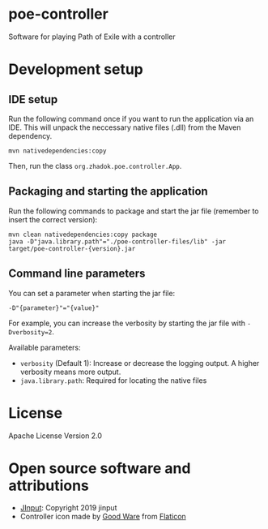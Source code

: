 # poe-controller
Software for playing Path of Exile with a controller








# Development setup
## IDE setup
Run the following command once if you want to run the application via an IDE. This will unpack the neccessary native files (.dll) from the Maven dependency.  
```
mvn nativedependencies:copy
```
Then, run the class `org.zhadok.poe.controller.App`.


## Packaging and starting the application
Run the following commands to package and start the jar file (remember to insert the correct version): 
```
mvn clean nativedependencies:copy package
java -D"java.library.path"="./poe-controller-files/lib" -jar target/poe-controller-{version}.jar
```

## Command line parameters
You can set a parameter when starting the jar file: 
```
-D"{parameter}"="{value}"
```
For example, you can increase the verbosity by starting the jar file with `-Dverbosity=2`. 

Available parameters: 
- `verbosity` (Default 1): Increase or decrease the logging output. A higher verbosity means more output. 
- `java.library.path`: Required for locating the native files


# License
Apache License Version 2.0

# Open source software and attributions
- [JInput](https://jinput.github.io/jinput/): Copyright 2019 jinput
- Controller icon made by [Good Ware](https://www.flaticon.com/authors/good-ware") from [Flaticon](https://www.flaticon.com/)


